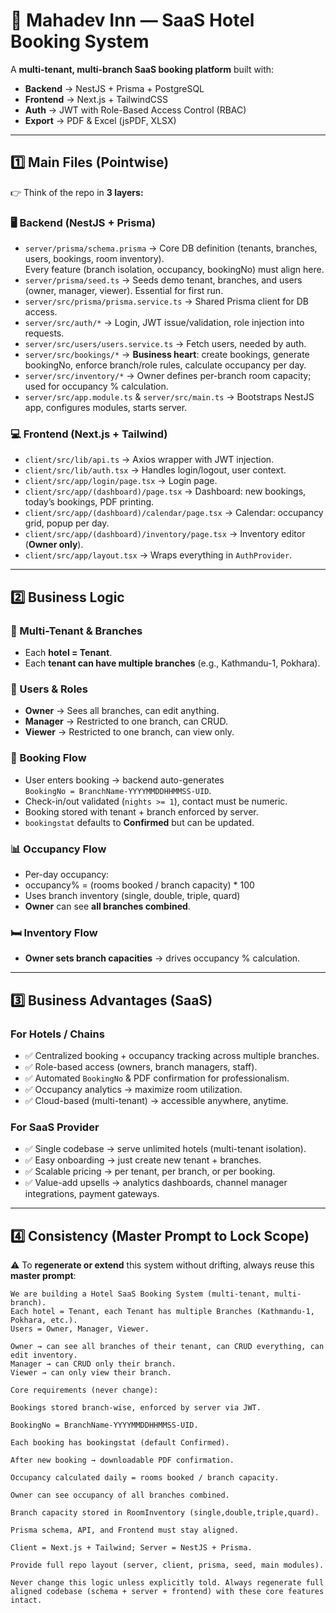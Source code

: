 # 🏨 Mahadev Inn — SaaS Hotel Booking System

A **multi-tenant, multi-branch SaaS booking platform** built with:

- **Backend** → NestJS + Prisma + PostgreSQL  
- **Frontend** → Next.js + TailwindCSS  
- **Auth** → JWT with Role-Based Access Control (RBAC)  
- **Export** → PDF & Excel (jsPDF, XLSX)  

---

## 1️⃣ Main Files (Pointwise)

👉 Think of the repo in **3 layers:**

### 🖥️ Backend (NestJS + Prisma)

- `server/prisma/schema.prisma` → Core DB definition (tenants, branches, users, bookings, room inventory).  
  Every feature (branch isolation, occupancy, bookingNo) must align here.  
- `server/prisma/seed.ts` → Seeds demo tenant, branches, and users (owner, manager, viewer). Essential for first run.  
- `server/src/prisma/prisma.service.ts` → Shared Prisma client for DB access.  
- `server/src/auth/*` → Login, JWT issue/validation, role injection into requests.  
- `server/src/users/users.service.ts` → Fetch users, needed by auth.  
- `server/src/bookings/*` → **Business heart**: create bookings, generate bookingNo, enforce branch/role rules, calculate occupancy per day.  
- `server/src/inventory/*` → Owner defines per-branch room capacity; used for occupancy % calculation.  
- `server/src/app.module.ts` & `server/src/main.ts` → Bootstraps NestJS app, configures modules, starts server.  

### 💻 Frontend (Next.js + Tailwind)

- `client/src/lib/api.ts` → Axios wrapper with JWT injection.  
- `client/src/lib/auth.tsx` → Handles login/logout, user context.  
- `client/src/app/login/page.tsx` → Login page.  
- `client/src/app/(dashboard)/page.tsx` → Dashboard: new bookings, today’s bookings, PDF printing.  
- `client/src/app/(dashboard)/calendar/page.tsx` → Calendar: occupancy grid, popup per day.  
- `client/src/app/(dashboard)/inventory/page.tsx` → Inventory editor (**Owner only**).  
- `client/src/app/layout.tsx` → Wraps everything in `AuthProvider`.  

---

## 2️⃣ Business Logic

### 🏨 Multi-Tenant & Branches
- Each **hotel = Tenant**.  
- Each **tenant can have multiple branches** (e.g., Kathmandu-1, Pokhara).  

### 👥 Users & Roles
- **Owner** → Sees all branches, can edit anything.  
- **Manager** → Restricted to one branch, can CRUD.  
- **Viewer** → Restricted to one branch, can view only.  

### 📑 Booking Flow
- User enters booking → backend auto-generates  
  `BookingNo = BranchName-YYYYMMDDHHMMSS-UID`.  
- Check-in/out validated (`nights >= 1`), contact must be numeric.  
- Booking stored with tenant + branch enforced by server.  
- `bookingstat` defaults to **Confirmed** but can be updated.  

### 📊 Occupancy Flow
- Per-day occupancy:  
- occupancy% = (rooms booked / branch capacity) * 100
- Uses branch inventory (single, double, triple, quard)
- **Owner** can see **all branches combined**.  

### 🛏️ Inventory Flow
- **Owner sets branch capacities** → drives occupancy % calculation.  

---

## 3️⃣ Business Advantages (SaaS)

### For Hotels / Chains
- ✅ Centralized booking + occupancy tracking across multiple branches.  
- ✅ Role-based access (owners, branch managers, staff).  
- ✅ Automated `BookingNo` & PDF confirmation for professionalism.  
- ✅ Occupancy analytics → maximize room utilization.  
- ✅ Cloud-based (multi-tenant) → accessible anywhere, anytime.  

### For SaaS Provider
- ✅ Single codebase → serve unlimited hotels (multi-tenant isolation).  
- ✅ Easy onboarding → just create new tenant + branches.  
- ✅ Scalable pricing → per tenant, per branch, or per booking.  
- ✅ Value-add upsells → analytics dashboards, channel manager integrations, payment gateways.  

---

## 4️⃣ Consistency (Master Prompt to Lock Scope)

⚠️ To **regenerate or extend** this system without drifting, always reuse this **master prompt**:
```
We are building a Hotel SaaS Booking System (multi-tenant, multi-branch).
Each hotel = Tenant, each Tenant has multiple Branches (Kathmandu-1, Pokhara, etc.).
Users = Owner, Manager, Viewer.

Owner → can see all branches of their tenant, can CRUD everything, can edit inventory.
Manager → can CRUD only their branch.
Viewer → can only view their branch.

Core requirements (never change):

Bookings stored branch-wise, enforced by server via JWT.

BookingNo = BranchName-YYYYMMDDHHMMSS-UID.

Each booking has bookingstat (default Confirmed).

After new booking → downloadable PDF confirmation.

Occupancy calculated daily = rooms booked / branch capacity.

Owner can see occupancy of all branches combined.

Branch capacity stored in RoomInventory (single,double,triple,quard).

Prisma schema, API, and Frontend must stay aligned.

Client = Next.js + Tailwind; Server = NestJS + Prisma.

Provide full repo layout (server, client, prisma, seed, main modules).

Never change this logic unless explicitly told. Always regenerate full aligned codebase (schema + server + frontend) with these core features intact.
```


